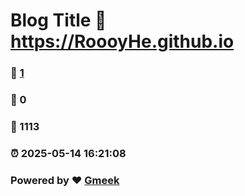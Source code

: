 # Blog Title :link: https://RoooyHe.github.io 
### :page_facing_up: [1](https://RoooyHe.github.io/tag.html) 
### :speech_balloon: 0 
### :hibiscus: 1113 
### :alarm_clock: 2025-05-14 16:21:08 
### Powered by :heart: [Gmeek](https://github.com/Meekdai/Gmeek)
